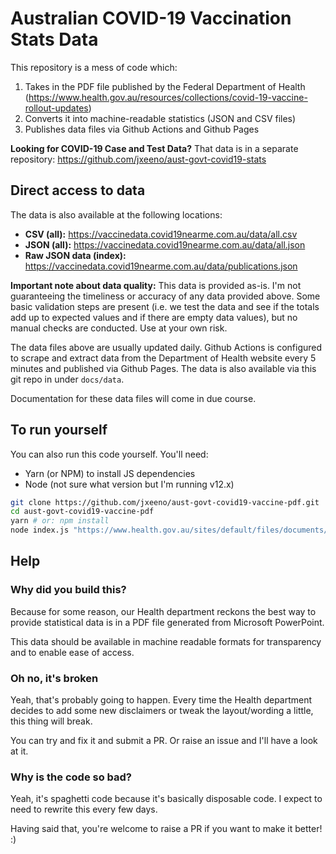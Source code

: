 # Australian COVID-19 Vaccination Stats Data

This repository is a mess of code which:

1. Takes in the PDF file published by the Federal Department of Health (https://www.health.gov.au/resources/collections/covid-19-vaccine-rollout-updates)
2. Converts it into machine-readable statistics (JSON and CSV files)
3. Publishes data files via Github Actions and Github Pages

**Looking for COVID-19 Case and Test Data?** That data is in a separate repository: https://github.com/jxeeno/aust-govt-covid19-stats

## Direct access to data

The data is also available at the following locations:

* **CSV (all):** https://vaccinedata.covid19nearme.com.au/data/all.csv
* **JSON (all):** https://vaccinedata.covid19nearme.com.au/data/all.json
* **Raw JSON data (index):** https://vaccinedata.covid19nearme.com.au/data/publications.json

**Important note about data quality:**  This data is provided as-is. I'm not guaranteeing the timeliness or accuracy of any data provided above.  Some basic validation steps are present (i.e. we test the data and see if the totals add up to expected values and if there are empty data values), but no manual checks are conducted.  Use at your own risk.

The data files above are usually updated daily.  Github Actions is configured to scrape and extract data from the Department of Health website every 5 minutes and published via Github Pages.  The data is also available via this git repo in under `docs/data`.

Documentation for these data files will come in due course.
## To run yourself

You can also run this code yourself.  You'll need:

* Yarn (or NPM) to install JS dependencies
* Node (not sure what version but I'm running v12.x)

```bash
git clone https://github.com/jxeeno/aust-govt-covid19-vaccine-pdf.git
cd aust-govt-covid19-vaccine-pdf
yarn # or: npm install
node index.js "https://www.health.gov.au/sites/default/files/documents/2021/04/covid-19-vaccine-rollout-update-19-april-2021.pdf"
```

## Help

### Why did you build this?

Because for some reason, our Health department reckons the best way to provide statistical data is in a PDF file generated from Microsoft PowerPoint.

This data should be available in machine readable formats for transparency and to enable ease of access.
### Oh no, it's broken

Yeah, that's probably going to happen.  Every time the Health department decides to add some new disclaimers or tweak the layout/wording a little, this thing will break.

You can try and fix it and submit a PR.  Or raise an issue and I'll have a look at it.

### Why is the code so bad?

Yeah, it's spaghetti code because it's basically disposable code. I expect to need to rewrite this every few days.

Having said that, you're welcome to raise a PR if you want to make it better! :)

